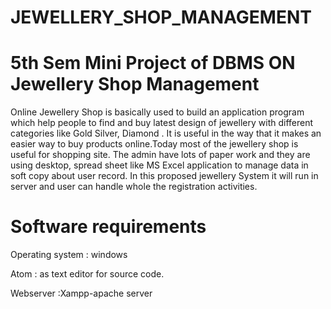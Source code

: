 # JEWELLERY_SHOP_MANAGEMENT
# 5th Sem Mini Project of DBMS ON Jewellery Shop Management

Online Jewellery Shop is basically used to build an application  program which help people to find and buy latest design of jewellery with different categories like Gold Silver, Diamond . It is useful in the way that it makes an easier way to  buy products online.Today most of the jewellery shop is useful for shopping site. The admin have lots of paper work and they are using desktop, spread sheet like MS Excel application to manage data in soft copy about user record. In this proposed jewellery System it will run in server and user can handle whole the registration activities.


# Software requirements

Operating system : windows

Atom : as text editor for source code.

Webserver :Xampp-apache server
